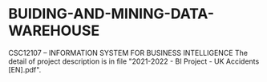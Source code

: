 # BUIDING-AND-MINING-DATA-WAREHOUSE
CSC12107 – INFORMATION SYSTEM FOR BUSINESS  INTELLIGENCE
The detail of project description is in file "2021-2022 - BI Project - UK Accidents [EN].pdf".
